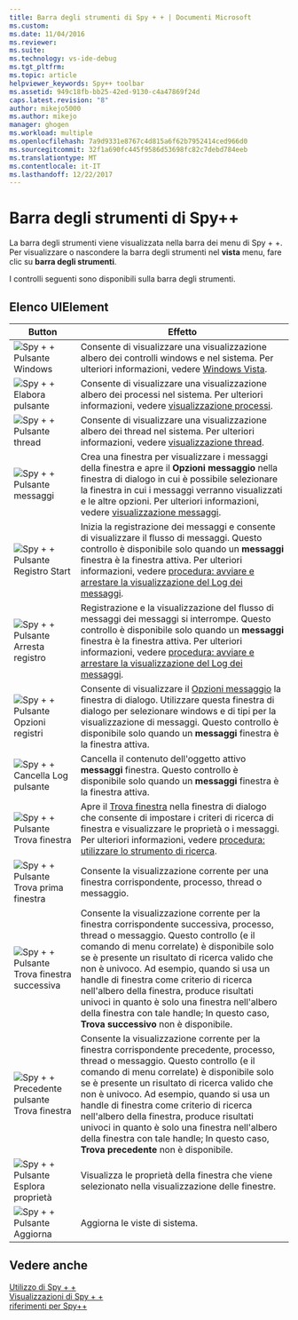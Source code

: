 ```yaml
---
title: Barra degli strumenti di Spy + + | Documenti Microsoft
ms.custom: 
ms.date: 11/04/2016
ms.reviewer: 
ms.suite: 
ms.technology: vs-ide-debug
ms.tgt_pltfrm: 
ms.topic: article
helpviewer_keywords: Spy++ toolbar
ms.assetid: 949c18fb-bb25-42ed-9130-c4a47869f24d
caps.latest.revision: "8"
author: mikejo5000
ms.author: mikejo
manager: ghogen
ms.workload: multiple
ms.openlocfilehash: 7a9d9331e8767c4d815a6f62b7952414ced966d0
ms.sourcegitcommit: 32f1a690fc445f9586d53698fc82c7debd784eeb
ms.translationtype: MT
ms.contentlocale: it-IT
ms.lasthandoff: 12/22/2017
---
```

# <a name="spy-toolbar"></a>Barra degli strumenti di Spy++
La barra degli strumenti viene visualizzata nella barra dei menu di Spy + +. Per visualizzare o nascondere la barra degli strumenti nel **vista** menu, fare clic su **barra degli strumenti**.  
  
 I controlli seguenti sono disponibili sulla barra degli strumenti.  
  
## <a name="uielement-list"></a>Elenco UIElement  
  
|Button|Effetto|  
|------------|------------|  
|![Spy &#43; &#43; Pulsante Windows](../debugger/media/icon_spy--_windows.gif "Icon_Spy + + Windows")|Consente di visualizzare una visualizzazione albero dei controlli windows e nel sistema. Per ulteriori informazioni, vedere [Windows Vista](../debugger/windows-view.md).|  
|![Spy &#43; &#43; Elabora pulsante](../debugger/media/icon_spy--_processes.gif "Icon_Spy + + _Processes")|Consente di visualizzare una visualizzazione albero dei processi nel sistema. Per ulteriori informazioni, vedere [visualizzazione processi](../debugger/processes-view.md).|  
|![Spy &#43; &#43; Pulsante thread](../debugger/media/icon_spy--_threads.gif "Icon_Spy + + _Threads")|Consente di visualizzare una visualizzazione albero dei thread nel sistema. Per ulteriori informazioni, vedere [visualizzazione thread](../debugger/threads-view.md).|  
|![Spy &#43; &#43; Pulsante messaggi](../debugger/media/icon_spy--_messages.gif "Icon_Spy + + _Messages")|Crea una finestra per visualizzare i messaggi della finestra e apre il **Opzioni messaggio** nella finestra di dialogo in cui è possibile selezionare la finestra in cui i messaggi verranno visualizzati e le altre opzioni. Per ulteriori informazioni, vedere [visualizzazione messaggi](../debugger/messages-view.md).|  
|![Spy &#43; &#43; Pulsante Registro Start](../debugger/media/icon_spy--_startlog.gif "Icon_Spy + + _StartLog")|Inizia la registrazione dei messaggi e consente di visualizzare il flusso di messaggi. Questo controllo è disponibile solo quando un **messaggi** finestra è la finestra attiva. Per ulteriori informazioni, vedere [procedura: avviare e arrestare la visualizzazione del Log dei messaggi](../debugger/how-to-start-and-stop-the-message-log-display.md).|  
|![Spy &#43; &#43; Pulsante Arresta registro](../debugger/media/icon_spy--_stoplog.gif "Icon_Spy + + _StopLog")|Registrazione e la visualizzazione del flusso di messaggi dei messaggi si interrompe. Questo controllo è disponibile solo quando un **messaggi** finestra è la finestra attiva. Per ulteriori informazioni, vedere [procedura: avviare e arrestare la visualizzazione del Log dei messaggi](../debugger/how-to-start-and-stop-the-message-log-display.md).|  
|![Spy &#43; &#43; Pulsante Opzioni registri](../debugger/media/icon_spy--_logoptions.gif "Icon_Spy + + _LogOptions")|Consente di visualizzare il [Opzioni messaggio](../debugger/message-options-dialog-box.md) la finestra di dialogo. Utilizzare questa finestra di dialogo per selezionare windows e di tipi per la visualizzazione di messaggi. Questo controllo è disponibile solo quando un **messaggi** finestra è la finestra attiva.|  
|![Spy &#43; &#43; Cancella Log pulsante](../debugger/media/spy--_clearlog.gif "Spy + + _ClearLog")|Cancella il contenuto dell'oggetto attivo **messaggi** finestra. Questo controllo è disponibile solo quando un **messaggi** finestra è la finestra attiva.|  
|![Spy &#43; &#43; Pulsante Trova finestra](../debugger/media/icon_spy--_findwindow.gif "Icon_Spy + + _FindWindow")|Apre il [Trova finestra](../debugger/find-window-dialog-box.md) nella finestra di dialogo che consente di impostare i criteri di ricerca di finestra e visualizzare le proprietà o i messaggi. Per ulteriori informazioni, vedere [procedura: utilizzare lo strumento di ricerca](../debugger/how-to-use-the-finder-tool.md).|  
|![Spy &#43; &#43; Pulsante Trova prima finestra](../debugger/media/icon_spy--_window.gif "Icon_Spy + + _Window")|Consente la visualizzazione corrente per una finestra corrispondente, processo, thread o messaggio.|  
|![Spy &#43; &#43; Pulsante Trova finestra successiva](../debugger/media/icon_spy--_nextwindow.gif "Icon_Spy + + _NextWindow")|Consente la visualizzazione corrente per la finestra corrispondente successiva, processo, thread o messaggio. Questo controllo (e il comando di menu correlate) è disponibile solo se è presente un risultato di ricerca valido che non è univoco. Ad esempio, quando si usa un handle di finestra come criterio di ricerca nell'albero della finestra, produce risultati univoci in quanto è solo una finestra nell'albero della finestra con tale handle; In questo caso, **Trova successivo** non è disponibile.|  
|![Spy &#43; &#43; Precedente pulsante Trova finestra](../debugger/media/icon_spy--_prevwindow.gif "Icon_Spy + + _PrevWindow")|Consente la visualizzazione corrente per la finestra corrispondente precedente, processo, thread o messaggio. Questo controllo (e il comando di menu correlate) è disponibile solo se è presente un risultato di ricerca valido che non è univoco. Ad esempio, quando si usa un handle di finestra come criterio di ricerca nell'albero della finestra, produce risultati univoci in quanto è solo una finestra nell'albero della finestra con tale handle; In questo caso, **Trova precedente** non è disponibile.|  
|![Spy &#43; &#43; Pulsante Esplora proprietà](../debugger/media/icon_spy--_propexp.gif "Icon_Spy + + _PropExp")|Visualizza le proprietà della finestra che viene selezionato nella visualizzazione delle finestre.|  
|![Spy &#43; &#43; Pulsante Aggiorna](../debugger/media/icon_spy--_refresh.gif "Icon_Spy + + _Refresh")|Aggiorna le viste di sistema.|  
  
## <a name="see-also"></a>Vedere anche  
 [Utilizzo di Spy + +](../debugger/using-spy-increment.md)   
 [Visualizzazioni di Spy + +](../debugger/spy-increment-views.md)   
 [riferimenti per Spy++](../debugger/spy-increment-reference.md)